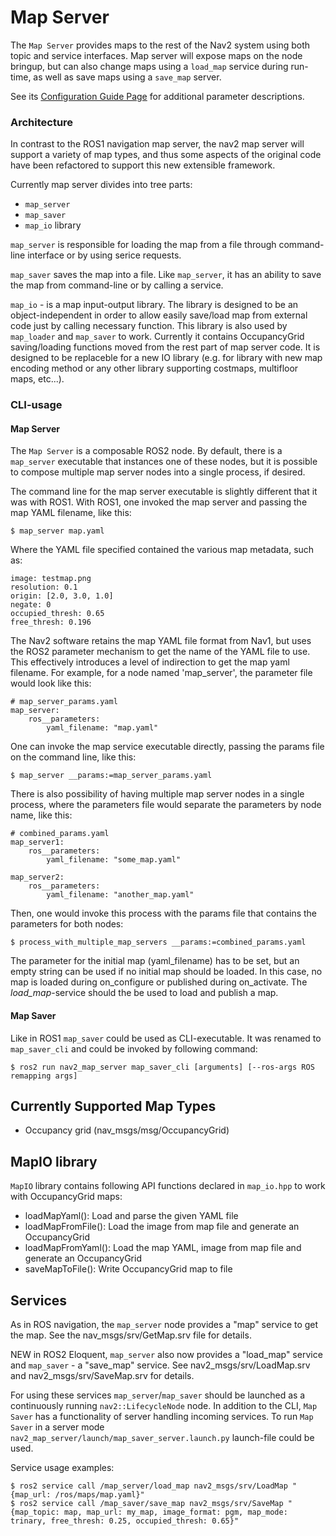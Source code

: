 # Map Server

The `Map Server` provides maps to the rest of the Nav2 system using both topic and
service interfaces. Map server will expose maps on the node bringup, but can also change maps using a `load_map` service during run-time, as well as save maps using a `save_map` server.

See its [Configuration Guide Page](https://navigation.ros.org/configuration/packages/configuring-map-server.html) for additional parameter descriptions.

### Architecture

In contrast to the ROS1 navigation map server, the nav2 map server will support a variety
of map types, and thus some aspects of the original code have been refactored to support
this new extensible framework.

Currently map server divides into tree parts:

- `map_server`
- `map_saver`
- `map_io` library

`map_server` is responsible for loading the map from a file through command-line interface
or by using serice requests.

`map_saver` saves the map into a file. Like `map_server`, it has an ability to save the map from
command-line or by calling a service.

`map_io` - is a map input-output library. The library is designed to be an object-independent
in order to allow easily save/load map from external code just by calling necessary function.
This library is also used by `map_loader` and `map_saver` to work. Currently it contains
OccupancyGrid saving/loading functions moved from the rest part of map server code.
It is designed to be replaceble for a new IO library (e.g. for library with new map encoding
method or any other library supporting costmaps, multifloor maps, etc...).

### CLI-usage

#### Map Server

The `Map Server` is a composable ROS2 node. By default, there is a `map_server` executable that
instances one of these nodes, but it is possible to compose multiple map server nodes into
a single process, if desired.

The command line for the map server executable is slightly different that it was with ROS1.
With ROS1, one invoked the map server and passing the map YAML filename, like this:

```
$ map_server map.yaml
```

Where the YAML file specified contained the various map metadata, such as:

```
image: testmap.png
resolution: 0.1
origin: [2.0, 3.0, 1.0]
negate: 0
occupied_thresh: 0.65
free_thresh: 0.196
```

The Nav2 software retains the map YAML file format from Nav1, but uses the ROS2 parameter
mechanism to get the name of the YAML file to use. This effectively introduces a
level of indirection to get the map yaml filename. For example, for a node named 'map_server',
the parameter file would look like this:

```
# map_server_params.yaml
map_server:
    ros__parameters:
        yaml_filename: "map.yaml"
```

One can invoke the map service executable directly, passing the params file on the command line,
like this:

```
$ map_server __params:=map_server_params.yaml
```

There is also possibility of having multiple map server nodes in a single process, where the parameters file would separate the parameters by node name, like this:

```
# combined_params.yaml
map_server1:
    ros__parameters:
        yaml_filename: "some_map.yaml"

map_server2:
    ros__parameters:
        yaml_filename: "another_map.yaml"
```

Then, one would invoke this process with the params file that contains the parameters for both nodes:

```
$ process_with_multiple_map_servers __params:=combined_params.yaml
```


The parameter for the initial map (yaml_filename) has to be set, but an empty string can be used if no initial map should be loaded. In this case, no map is loaded during
on_configure or published during on_activate. The _load_map_-service should the be used to load and publish a map. 


#### Map Saver

Like in ROS1 `map_saver` could be used as CLI-executable. It was renamed to `map_saver_cli`
and could be invoked by following command:

```
$ ros2 run nav2_map_server map_saver_cli [arguments] [--ros-args ROS remapping args]
```

## Currently Supported Map Types

- Occupancy grid (nav_msgs/msg/OccupancyGrid)

## MapIO library

`MapIO` library contains following API functions declared in `map_io.hpp` to work with
OccupancyGrid maps:

- loadMapYaml(): Load and parse the given YAML file
- loadMapFromFile(): Load the image from map file and generate an OccupancyGrid
- loadMapFromYaml(): Load the map YAML, image from map file and generate an OccupancyGrid
- saveMapToFile(): Write OccupancyGrid map to file

## Services

As in ROS navigation, the `map_server` node provides a "map" service to get the map. See the nav_msgs/srv/GetMap.srv file for details.

NEW in ROS2 Eloquent, `map_server` also now provides a "load_map" service and `map_saver` -
a "save_map" service. See nav2_msgs/srv/LoadMap.srv and nav2_msgs/srv/SaveMap.srv for details.

For using these services `map_server`/`map_saver` should be launched as a continuously running
`nav2::LifecycleNode` node. In addition to the CLI, `Map Saver` has a functionality of server
handling incoming services. To run `Map Saver` in a server mode
`nav2_map_server/launch/map_saver_server.launch.py` launch-file could be used.

Service usage examples:

```
$ ros2 service call /map_server/load_map nav2_msgs/srv/LoadMap "{map_url: /ros/maps/map.yaml}"
$ ros2 service call /map_saver/save_map nav2_msgs/srv/SaveMap "{map_topic: map, map_url: my_map, image_format: pgm, map_mode: trinary, free_thresh: 0.25, occupied_thresh: 0.65}"
```

